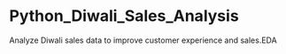 # Python_Diwali_Sales_Analysis
Analyze Diwali sales data to improve customer experience and sales.EDA
